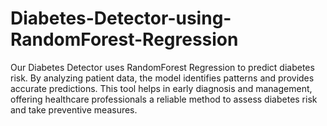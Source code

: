 # Diabetes-Detector-using-RandomForest-Regression
Our Diabetes Detector uses RandomForest Regression to predict diabetes risk. By analyzing patient data, the model identifies patterns and provides accurate predictions. This tool helps in early diagnosis and management, offering healthcare professionals a reliable method to assess diabetes risk and take preventive measures.
